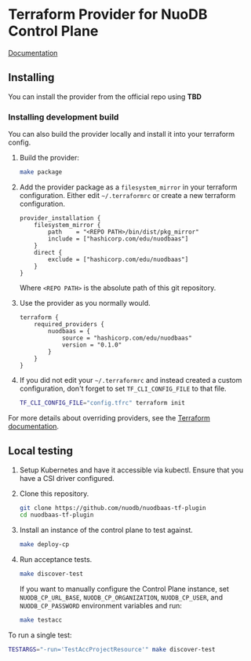# Terraform Provider for NuoDB Control Plane

[Documentation](plugin/docs/index.md)

## Installing

You can install the provider from the official repo using **TBD**

### Installing development build

You can also build the provider locally and install it into your terraform config.

1. Build the provider:
    ```sh
    make package
    ```

2. Add the provider package as a `filesystem_mirror` in your terraform configuration. Either edit `~/.terraformrc` or create a new terraform configuration.
    ```hcl
    provider_installation {
        filesystem_mirror {
            path    = "<REPO PATH>/bin/dist/pkg_mirror"
            include = ["hashicorp.com/edu/nuodbaas"]
        }
        direct {
            exclude = ["hashicorp.com/edu/nuodbaas"]
        }
    }
    ```
    Where `<REPO PATH>` is the absolute path of this git repository.

3. Use the provider as you normally would.
    ```hcl
    terraform {
        required_providers {
            nuodbaas = {
                source = "hashicorp.com/edu/nuodbaas"
                version = "0.1.0"
            }
        }
    }
    ```

4. If you did not edit your `~/.terraformrc` and instead created a custom configuration, don't forget to set `TF_CLI_CONFIG_FILE` to that file.

    ```sh
    TF_CLI_CONFIG_FILE="config.tfrc" terraform init
    ```
For more details about overriding providers, see the [Terraform documentation](https://developer.hashicorp.com/terraform/cli/config/config-file#development-overrides-for-provider-developers).

## Local testing

1. Setup Kubernetes and have it accessible via kubectl.
Ensure that you have a CSI driver configured.

2. Clone this repository.

    ```sh
    git clone https://github.com/nuodb/nuodbaas-tf-plugin
    cd nuodbaas-tf-plugin
    ```

3. Install an instance of the control plane to test against.
   
    ```sh
    make deploy-cp
    ```

4. Run acceptance tests.

    ```sh
    make discover-test
    ```

    If you want to manually configure the Control Plane instance, set  `NUODB_CP_URL_BASE`, `NUODB_CP_ORGANIZATION`, `NUODB_CP_USER`, and `NUODB_CP_PASSWORD` environment variables and run:

    ```sh
    make testacc
    ```

To run a single test:

```sh
TESTARGS="-run='TestAccProjectResource'" make discover-test
```
